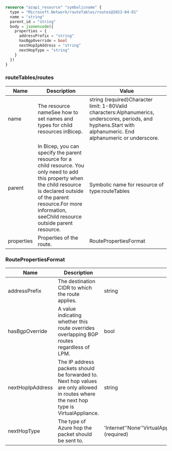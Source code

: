 ```terraform
resource "azapi_resource" "symbolicname" {
  type = "Microsoft.Network/routeTables/routes@2023-04-01"
  name = "string"
  parent_id = "string"
  body = jsonencode({
    properties = {
      addressPrefix = "string"
      hasBgpOverride = bool
      nextHopIpAddress = "string"
      nextHopType = "string"
    }
  })
}

```

### routeTables/routes

| Name | Description | Value |
|-|-|-|
| name | The resource nameSee how to set names and types for child resources inBicep. | string (required)Character limit: 1-80Valid characters:Alphanumerics, underscores, periods, and hyphens.Start with alphanumeric. End alphanumeric or underscore. |
| parent | In Bicep, you can specify the parent resource for a child resource. You only need to add this property when the child resource is declared outside of the parent resource.For more information, seeChild resource outside parent resource. | Symbolic name for resource of type:routeTables |
| properties | Properties of the route. | RoutePropertiesFormat |


### RoutePropertiesFormat

| Name | Description | Value |
|-|-|-|
| addressPrefix | The destination CIDR to which the route applies. | string |
| hasBgpOverride | A value indicating whether this route overrides overlapping BGP routes regardless of LPM. | bool |
| nextHopIpAddress | The IP address packets should be forwarded to. Next hop values are only allowed in routes where the next hop type is VirtualAppliance. | string |
| nextHopType | The type of Azure hop the packet should be sent to. | 'Internet''None''VirtualAppliance''VirtualNetworkGateway''VnetLocal' (required) |


